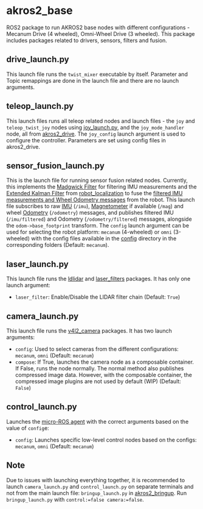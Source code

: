 # akros2_base
ROS2 package to run AKROS2 base nodes with different configurations - Mecanum Drive (4 wheeled), Omni-Wheel Drive (3 wheeled). This package includes packages related to drivers, sensors, filters and fusion.

## drive_launch.py
This launch file runs the ```twist_mixer``` executable by itself. Parameter and Topic remappings are done in the launch file and there are no launch arguments.

## teleop_launch.py
This launch files runs all teleop related nodes and launch files - the ```joy``` and ```teleop_twist_joy``` nodes using [joy_launch.py](https://github.com/adityakamath/akros2_drive/blob/humble/launch/joy_launch.py), and the ```joy_mode_handler``` node, all from [akros2_drive](https://github.com/adityakamath/akros2_drive). The ```joy_config``` launch argument is used to configure the controller. Parameters are set using config files in akros2_drive.

## sensor_fusion_launch.py
This is the launch file for running sensor fusion related nodes. Currently, this implements the [Madgwick Filter](https://github.com/CCNYRoboticsLab/imu_tools/tree/humble/imu_filter_madgwick) for filtering IMU measurements and the [Extended Kalman Filter](https://ahrs.readthedocs.io/en/latest/filters/ekf.html) from [robot_localization](https://docs.ros.org/en/melodic/api/robot_localization/html/state_estimation_nodes.html) to fuse the [filtered IMU measurements and Wheel Odometry messages](https://docs.ros.org/en/melodic/api/robot_localization/html/preparing_sensor_data.html) from the robot. This launch file subscribes to raw [IMU](https://docs.ros.org/en/noetic/api/sensor_msgs/html/msg/Imu.html) (```/imu```), [Magnetometer](https://docs.ros.org/en/noetic/api/sensor_msgs/html/msg/MagneticField.html) if available (```/mag```) and wheel [Odometry](https://docs.ros.org/en/noetic/api/nav_msgs/html/msg/Odometry.html) (```/odometry```) messages, and publishes filtered IMU (```/imu/filtered```) and Odometry (```/odometry/filtered```) messages, alongside the ```odom->base_footprint``` transform. The ```config``` launch argument can be used for selecting the robot platform: ```mecanum``` (4-wheeled) or ```omni``` (3-wheeled) with the config files available in the [config](https://github.com/adityakamath/akros2_navigation/tree/humble/config) directory in the corresponding folders (Default: ```mecanum```).

## laser_launch.py
This launch file runs the [ldlidar](https://github.com/linorobot/ldlidar) and [laser_filters](https://github.com/ros-perception/laser_filters) packages. It has only one launch argument:

* ```laser_filter```: Enable/Disable the LIDAR filter chain (Default: ```True```)

## camera_launch.py
This launch file runs the [v4l2_camera](https://gitlab.com/boldhearts/ros2_v4l2_camera) packages. It has two launch arguments:

* ```config```: Used to select cameras from the different configurations: ```mecanum```, ```omni``` (Default: ```mecanum```)
* ```compose```: If True, launches the camera node as a composable container. If False, runs the node normally. The normal method also publishes compressed image data. However, with the composable container, the compressed image plugins are not used by default (WIP) (Default: ```False```)

## control_launch.py
Launches the [micro-ROS agent](https://github.com/micro-ROS/micro-ROS-Agent) with the correct arguments based on the value of ```config```e:

* ```config```: Launches specific low-level control nodes based on the configs: ```mecanum```, ```omni``` (Default: ```mecanum```)

## Note
Due to issues with launching everything together, it is recommended to launch ```camera_launch.py``` and ```control_launch.py``` on separate terminals and not from the main launch file: ```bringup_launch.py``` in [akros2_bringup](). Run ```bringup_launch.py``` with ```control:=false camera:=false```.
